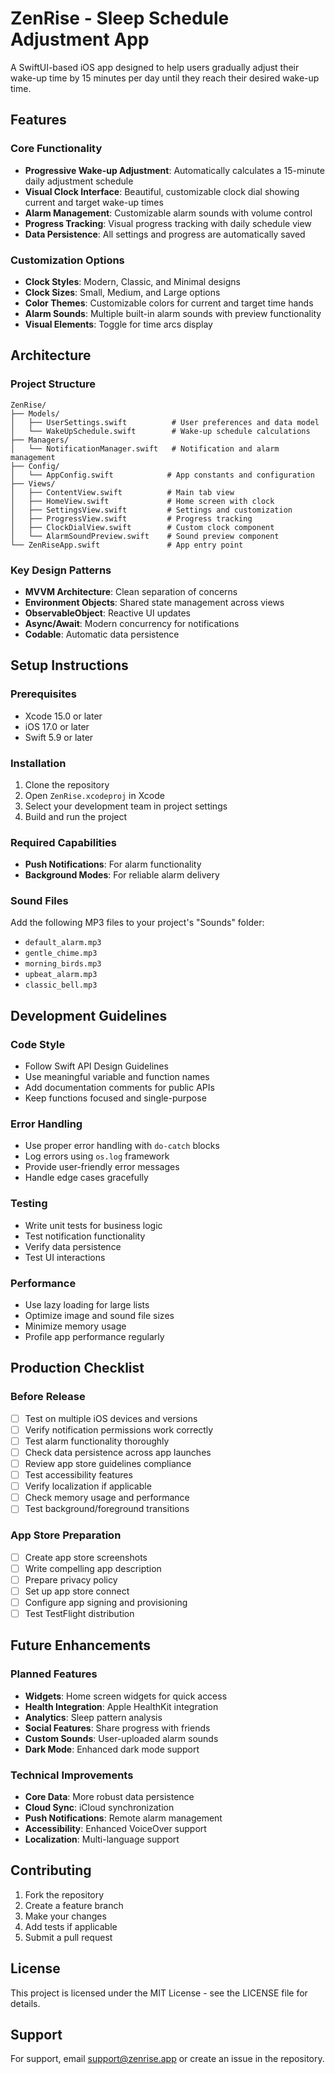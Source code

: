 # ZenRise - Sleep Schedule Adjustment App

A SwiftUI-based iOS app designed to help users gradually adjust their wake-up time by 15 minutes per day until they reach their desired wake-up time.

## Features

### Core Functionality
- **Progressive Wake-up Adjustment**: Automatically calculates a 15-minute daily adjustment schedule
- **Visual Clock Interface**: Beautiful, customizable clock dial showing current and target wake-up times
- **Alarm Management**: Customizable alarm sounds with volume control
- **Progress Tracking**: Visual progress tracking with daily schedule view
- **Data Persistence**: All settings and progress are automatically saved

### Customization Options
- **Clock Styles**: Modern, Classic, and Minimal designs
- **Clock Sizes**: Small, Medium, and Large options
- **Color Themes**: Customizable colors for current and target time hands
- **Alarm Sounds**: Multiple built-in alarm sounds with preview functionality
- **Visual Elements**: Toggle for time arcs display

## Architecture

### Project Structure
```
ZenRise/
├── Models/
│   ├── UserSettings.swift          # User preferences and data model
│   └── WakeUpSchedule.swift        # Wake-up schedule calculations
├── Managers/
│   └── NotificationManager.swift   # Notification and alarm management
├── Config/
│   └── AppConfig.swift            # App constants and configuration
├── Views/
│   ├── ContentView.swift          # Main tab view
│   ├── HomeView.swift             # Home screen with clock
│   ├── SettingsView.swift         # Settings and customization
│   ├── ProgressView.swift         # Progress tracking
│   ├── ClockDialView.swift        # Custom clock component
│   └── AlarmSoundPreview.swift    # Sound preview component
└── ZenRiseApp.swift               # App entry point
```

### Key Design Patterns
- **MVVM Architecture**: Clean separation of concerns
- **Environment Objects**: Shared state management across views
- **ObservableObject**: Reactive UI updates
- **Async/Await**: Modern concurrency for notifications
- **Codable**: Automatic data persistence

## Setup Instructions

### Prerequisites
- Xcode 15.0 or later
- iOS 17.0 or later
- Swift 5.9 or later

### Installation
1. Clone the repository
2. Open `ZenRise.xcodeproj` in Xcode
3. Select your development team in project settings
4. Build and run the project

### Required Capabilities
- **Push Notifications**: For alarm functionality
- **Background Modes**: For reliable alarm delivery

### Sound Files
Add the following MP3 files to your project's "Sounds" folder:
- `default_alarm.mp3`
- `gentle_chime.mp3`
- `morning_birds.mp3`
- `upbeat_alarm.mp3`
- `classic_bell.mp3`

## Development Guidelines

### Code Style
- Follow Swift API Design Guidelines
- Use meaningful variable and function names
- Add documentation comments for public APIs
- Keep functions focused and single-purpose

### Error Handling
- Use proper error handling with `do-catch` blocks
- Log errors using `os.log` framework
- Provide user-friendly error messages
- Handle edge cases gracefully

### Testing
- Write unit tests for business logic
- Test notification functionality
- Verify data persistence
- Test UI interactions

### Performance
- Use lazy loading for large lists
- Optimize image and sound file sizes
- Minimize memory usage
- Profile app performance regularly

## Production Checklist

### Before Release
- [ ] Test on multiple iOS devices and versions
- [ ] Verify notification permissions work correctly
- [ ] Test alarm functionality thoroughly
- [ ] Check data persistence across app launches
- [ ] Review app store guidelines compliance
- [ ] Test accessibility features
- [ ] Verify localization if applicable
- [ ] Check memory usage and performance
- [ ] Test background/foreground transitions

### App Store Preparation
- [ ] Create app store screenshots
- [ ] Write compelling app description
- [ ] Prepare privacy policy
- [ ] Set up app store connect
- [ ] Configure app signing and provisioning
- [ ] Test TestFlight distribution

## Future Enhancements

### Planned Features
- **Widgets**: Home screen widgets for quick access
- **Health Integration**: Apple HealthKit integration
- **Analytics**: Sleep pattern analysis
- **Social Features**: Share progress with friends
- **Custom Sounds**: User-uploaded alarm sounds
- **Dark Mode**: Enhanced dark mode support

### Technical Improvements
- **Core Data**: More robust data persistence
- **Cloud Sync**: iCloud synchronization
- **Push Notifications**: Remote alarm management
- **Accessibility**: Enhanced VoiceOver support
- **Localization**: Multi-language support

## Contributing

1. Fork the repository
2. Create a feature branch
3. Make your changes
4. Add tests if applicable
5. Submit a pull request

## License

This project is licensed under the MIT License - see the LICENSE file for details.

## Support

For support, email support@zenrise.app or create an issue in the repository.
